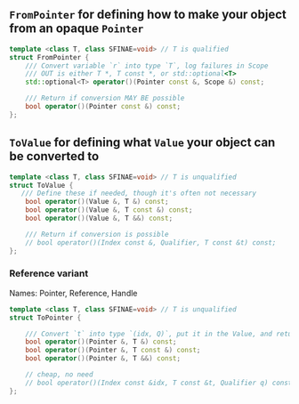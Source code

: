 
## `FromPointer` for defining how to make your object from an opaque `Pointer`

```c++
template <class T, class SFINAE=void> // T is qualified
struct FromPointer {
    /// Convert variable `r` into type `T`, log failures in Scope
    /// OUT is either T *, T const *, or std::optional<T>
    std::optional<T> operator()(Pointer const &, Scope &) const;

    /// Return if conversion MAY BE possible
    bool operator()(Pointer const &) const;
};
```


## `ToValue` for defining what `Value` your object can be converted to

```c++
template <class T, class SFINAE=void> // T is unqualified
struct ToValue {
   /// Define these if needed, though it's often not necessary
    bool operator()(Value &, T &) const;
    bool operator()(Value &, T const &) const;
    bool operator()(Value &, T &&) const;

    /// Return if conversion is possible
    // bool operator()(Index const &, Qualifier, T const &t) const;
};
```

### Reference variant

Names: Pointer, Reference, Handle

```c++
template <class T, class SFINAE=void> // T is unqualified
struct ToPointer {

    /// Convert `t` into type `(idx, Q)`, put it in the Value, and return if conversion took place
    bool operator()(Pointer &, T &) const;
    bool operator()(Pointer &, T const &) const;
    bool operator()(Pointer &, T &&) const;

    // cheap, no need
    // bool operator()(Index const &idx, T const &t, Qualifier q) const;
};
```